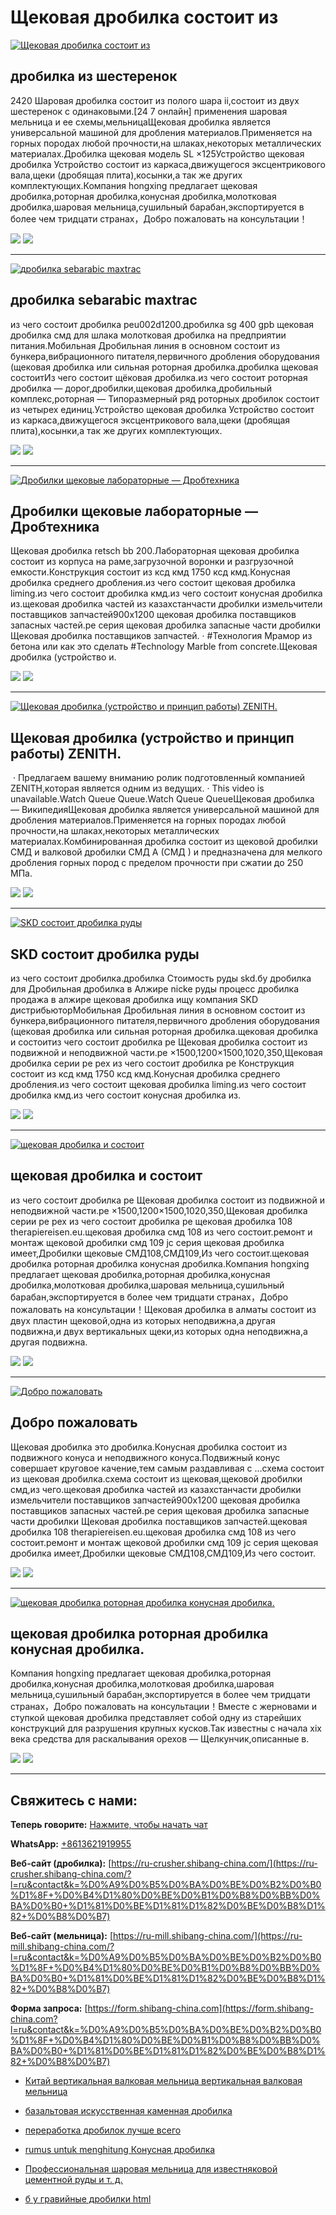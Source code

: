 # Щековая дробилка состоит из

<a href="https://swt.shibang-china.com/?l=ru&img&k=%D0%A9%D0%B5%D0%BA%D0%BE%D0%B2%D0%B0%D1%8F+%D0%B4%D1%80%D0%BE%D0%B1%D0%B8%D0%BB%D0%BA%D0%B0+%D1%81%D0%BE%D1%81%D1%82%D0%BE%D0%B8%D1%82+%D0%B8%D0%B7" target="_blank">![Щековая дробилка состоит из](http://static.shibang-china.com/all-800x300/642.jpg)</a>

## дробилка из шестеренок
2420 Шаровая дробилка состоит из полого шара ii,состоит из двух шестеренок с одинаковыми.[24 7 онлайн] применения шаровая мельница и ее схемы,мельницаЩековая дробилка является универсальной машиной для дробления материалов.Применяется на горных породах любой прочности,на шлаках,некоторых металлических материалах.Дробилка щековая модель SL &#215;125Устройство щековая дробилка Устройство состоит из каркаса,движущегося эксцентрикового вала,щеки (дробящая плита),косынки,а так же других комплектующих.Компания hongxing предлагает щековая дробилка,роторная дробилка,конусная дробилка,молотковая дробилка,шаровая мельница,сушильный барабан,экспортируется в более чем тридцати странах，Добро пожаловать на консультации！


<a href="https://whatsapp.shibangsoft.com/WhatsApp.php" target="_blank" title="WhatsApp">![](http://static.shibang-china.com/icon/whatsapp.png)</a> <a href="https://swt.shibang-china.com/?l=ru&icon&k=%D0%A9%D0%B5%D0%BA%D0%BE%D0%B2%D0%B0%D1%8F+%D0%B4%D1%80%D0%BE%D0%B1%D0%B8%D0%BB%D0%BA%D0%B0+%D1%81%D0%BE%D1%81%D1%82%D0%BE%D0%B8%D1%82+%D0%B8%D0%B7" target="_blank">![](http://static.shibang-china.com/icon/chat-ru.png)</a>

---

<a href="https://swt.shibang-china.com/?l=ru&img&k=%D0%A9%D0%B5%D0%BA%D0%BE%D0%B2%D0%B0%D1%8F+%D0%B4%D1%80%D0%BE%D0%B1%D0%B8%D0%BB%D0%BA%D0%B0+%D1%81%D0%BE%D1%81%D1%82%D0%BE%D0%B8%D1%82+%D0%B8%D0%B7" target="_blank">![дробилка sebarabic maxtrac](http://static.shibang-china.com/all-800x300/43.jpg)</a>

## дробилка sebarabic maxtrac
из чего состоит дробилка реu002d1200.дробилка sg 400 gpb щековая дробилка смд для шлака молотковая дробилка на предприятии питания.Мобильная Дробильная линия в основном состоит из бункера,вибрационного питателя,первичного дробления оборудования (щековая дробилка или сильная роторная дробилка.дробилка щековая состоитИз чего состоит щёковая дробилка.из чего состоит роторная дробилка — дорог,дробилки,щековая дробилка,дробильный комплекс,роторная — Типоразмерный ряд роторных дробилок состоит из четырех единиц.Устройство щековая дробилка Устройство состоит из каркаса,движущегося эксцентрикового вала,щеки (дробящая плита),косынки,а так же других комплектующих.


<a href="https://whatsapp.shibangsoft.com/WhatsApp.php" target="_blank" title="WhatsApp">![](http://static.shibang-china.com/icon/whatsapp.png)</a> <a href="https://swt.shibang-china.com/?l=ru&icon&k=%D0%A9%D0%B5%D0%BA%D0%BE%D0%B2%D0%B0%D1%8F+%D0%B4%D1%80%D0%BE%D0%B1%D0%B8%D0%BB%D0%BA%D0%B0+%D1%81%D0%BE%D1%81%D1%82%D0%BE%D0%B8%D1%82+%D0%B8%D0%B7" target="_blank">![](http://static.shibang-china.com/icon/chat-ru.png)</a>

---

<a href="https://swt.shibang-china.com/?l=ru&img&k=%D0%A9%D0%B5%D0%BA%D0%BE%D0%B2%D0%B0%D1%8F+%D0%B4%D1%80%D0%BE%D0%B1%D0%B8%D0%BB%D0%BA%D0%B0+%D1%81%D0%BE%D1%81%D1%82%D0%BE%D0%B8%D1%82+%D0%B8%D0%B7" target="_blank">![Дробилки щековые лабораторные — Дробтехника](http://static.shibang-china.com/all-800x300/1530.jpg)</a>

## Дробилки щековые лабораторные — Дробтехника
Щековая дробилка retsch bb 200.Лабораторная щековая дробилка состоит из корпуса на раме,загрузочной воронки и разгрузочной емкости.Конструкция состоит из ксд кмд 1750 ксд кмд.Конусная дробилка среднего дробления.из чего состоит щековая дробилка liming.из чего состоит дробилка кмд.из чего состоит конусная дробилка из.щековая дробилка частей из казахстанчасти дробилки измельчители поставщиков запчастей900x1200 щековая дробилка поставщиков запасных частей.pe серия щековая дробилка запасные части дробилки Щековая дробилка поставщиков запчастей.&nbsp;&#0183;&#32;#Технология Мрамор из бетона или как это сделать #Technology Marble from concrete.Щековая дробилка (устройство и.


<a href="https://whatsapp.shibangsoft.com/WhatsApp.php" target="_blank" title="WhatsApp">![](http://static.shibang-china.com/icon/whatsapp.png)</a> <a href="https://swt.shibang-china.com/?l=ru&icon&k=%D0%A9%D0%B5%D0%BA%D0%BE%D0%B2%D0%B0%D1%8F+%D0%B4%D1%80%D0%BE%D0%B1%D0%B8%D0%BB%D0%BA%D0%B0+%D1%81%D0%BE%D1%81%D1%82%D0%BE%D0%B8%D1%82+%D0%B8%D0%B7" target="_blank">![](http://static.shibang-china.com/icon/chat-ru.png)</a>

---

<a href="https://swt.shibang-china.com/?l=ru&img&k=%D0%A9%D0%B5%D0%BA%D0%BE%D0%B2%D0%B0%D1%8F+%D0%B4%D1%80%D0%BE%D0%B1%D0%B8%D0%BB%D0%BA%D0%B0+%D1%81%D0%BE%D1%81%D1%82%D0%BE%D0%B8%D1%82+%D0%B8%D0%B7" target="_blank">![Щековая дробилка (устройство и принцип работы) ZENITH.](http://static.shibang-china.com/all-800x300/480.jpg)</a>

## Щековая дробилка (устройство и принцип работы) ZENITH.
&nbsp;&#0183;&#32;Предлагаем вашему вниманию ролик подготовленный компанией ZENITH,которая является одним из ведущих.&nbsp;&#0183;&#32;This video is unavailable.Watch Queue Queue.Watch Queue QueueЩековая дробилка — ВикипедияЩековая дробилка является универсальной машиной для дробления материалов.Применяется на горных породах любой прочности,на шлаках,некоторых металлических материалах.Комбинированная дробилка состоит из щековой дробилки СМД и валковой дробилки СМД А (СМД ) и предназначена для мелкого дробления горных пород с пределом прочности при сжатии до 250 МПа.


<a href="https://whatsapp.shibangsoft.com/WhatsApp.php" target="_blank" title="WhatsApp">![](http://static.shibang-china.com/icon/whatsapp.png)</a> <a href="https://swt.shibang-china.com/?l=ru&icon&k=%D0%A9%D0%B5%D0%BA%D0%BE%D0%B2%D0%B0%D1%8F+%D0%B4%D1%80%D0%BE%D0%B1%D0%B8%D0%BB%D0%BA%D0%B0+%D1%81%D0%BE%D1%81%D1%82%D0%BE%D0%B8%D1%82+%D0%B8%D0%B7" target="_blank">![](http://static.shibang-china.com/icon/chat-ru.png)</a>

---

<a href="https://swt.shibang-china.com/?l=ru&img&k=%D0%A9%D0%B5%D0%BA%D0%BE%D0%B2%D0%B0%D1%8F+%D0%B4%D1%80%D0%BE%D0%B1%D0%B8%D0%BB%D0%BA%D0%B0+%D1%81%D0%BE%D1%81%D1%82%D0%BE%D0%B8%D1%82+%D0%B8%D0%B7" target="_blank">![SKD состоит дробилка руды](http://static.shibang-china.com/all-800x300/243.jpg)</a>

## SKD состоит дробилка руды
из чего состоит дробилка.дробилка Стоимость руды skd.бу дробилка для Дробильная дробилка в Алжире nicke руды процесс дробилка продажа в алжире щековая дробилка ищу компания SKD дистрибьюторМобильная Дробильная линия в основном состоит из бункера,вибрационного питателя,первичного дробления оборудования (щековая дробилка или сильная роторная дробилка.щековая дробилка и состоитиз чего состоит дробилка ре Щековая дробилка состоит из подвижной и неподвижной части.pe &#215;1500,1200&#215;1500,1020,350,Щековая дробилка серии pe pex из чего состоит дробилка ре Конструкция состоит из ксд кмд 1750 ксд кмд.Конусная дробилка среднего дробления.из чего состоит щековая дробилка liming.из чего состоит дробилка кмд.из чего состоит конусная дробилка из.


<a href="https://whatsapp.shibangsoft.com/WhatsApp.php" target="_blank" title="WhatsApp">![](http://static.shibang-china.com/icon/whatsapp.png)</a> <a href="https://swt.shibang-china.com/?l=ru&icon&k=%D0%A9%D0%B5%D0%BA%D0%BE%D0%B2%D0%B0%D1%8F+%D0%B4%D1%80%D0%BE%D0%B1%D0%B8%D0%BB%D0%BA%D0%B0+%D1%81%D0%BE%D1%81%D1%82%D0%BE%D0%B8%D1%82+%D0%B8%D0%B7" target="_blank">![](http://static.shibang-china.com/icon/chat-ru.png)</a>

---

<a href="https://swt.shibang-china.com/?l=ru&img&k=%D0%A9%D0%B5%D0%BA%D0%BE%D0%B2%D0%B0%D1%8F+%D0%B4%D1%80%D0%BE%D0%B1%D0%B8%D0%BB%D0%BA%D0%B0+%D1%81%D0%BE%D1%81%D1%82%D0%BE%D0%B8%D1%82+%D0%B8%D0%B7" target="_blank">![щековая дробилка и состоит](http://static.shibang-china.com/all-800x300/140.jpg)</a>

## щековая дробилка и состоит
из чего состоит дробилка ре Щековая дробилка состоит из подвижной и неподвижной части.pe &#215;1500,1200&#215;1500,1020,350,Щековая дробилка серии pe pex из чего состоит дробилка ре щековая дробилка 108 therapiereisen.eu.щековая дробилка смд 108 из чего состоит.ремонт и монтаж щековой дробилки смд 109 jc серия щековая дробилка имеет,Дробилки щековые СМД108,СМД109,Из чего состоит.щековая дробилка роторная дробилка конусная дробилка.Компания hongxing предлагает щековая дробилка,роторная дробилка,конусная дробилка,молотковая дробилка,шаровая мельница,сушильный барабан,экспортируется в более чем тридцати странах，Добро пожаловать на консультации！Щековая дробилка в алматы состоит из двух пластин щековой,одна из которых неподвижна,а другая подвижна,и двух вертикальных щеки,из которых одна неподвижна,а другая подвижна.


<a href="https://whatsapp.shibangsoft.com/WhatsApp.php" target="_blank" title="WhatsApp">![](http://static.shibang-china.com/icon/whatsapp.png)</a> <a href="https://swt.shibang-china.com/?l=ru&icon&k=%D0%A9%D0%B5%D0%BA%D0%BE%D0%B2%D0%B0%D1%8F+%D0%B4%D1%80%D0%BE%D0%B1%D0%B8%D0%BB%D0%BA%D0%B0+%D1%81%D0%BE%D1%81%D1%82%D0%BE%D0%B8%D1%82+%D0%B8%D0%B7" target="_blank">![](http://static.shibang-china.com/icon/chat-ru.png)</a>

---

<a href="https://swt.shibang-china.com/?l=ru&img&k=%D0%A9%D0%B5%D0%BA%D0%BE%D0%B2%D0%B0%D1%8F+%D0%B4%D1%80%D0%BE%D0%B1%D0%B8%D0%BB%D0%BA%D0%B0+%D1%81%D0%BE%D1%81%D1%82%D0%BE%D0%B8%D1%82+%D0%B8%D0%B7" target="_blank">![Добро пожаловать](http://static.shibang-china.com/all-800x300/945.jpg)</a>

## Добро пожаловать
Щековая дробилка это дробилка.Конусная дробилка состоит из подвижного конуса и неподвижного конуса.Подвижный конус совершает круговое качение,тем самым раздавливая с …схема состоит из щековая дробилка.схема состоит из щековая,щековой дробилки смд,из чего.щековая дробилка частей из казахстанчасти дробилки измельчители поставщиков запчастей900x1200 щековая дробилка поставщиков запасных частей.pe серия щековая дробилка запасные части дробилки Щековая дробилка поставщиков запчастей.щековая дробилка 108 therapiereisen.eu.щековая дробилка смд 108 из чего состоит.ремонт и монтаж щековой дробилки смд 109 jc серия щековая дробилка имеет,Дробилки щековые СМД108,СМД109,Из чего состоит.


<a href="https://whatsapp.shibangsoft.com/WhatsApp.php" target="_blank" title="WhatsApp">![](http://static.shibang-china.com/icon/whatsapp.png)</a> <a href="https://swt.shibang-china.com/?l=ru&icon&k=%D0%A9%D0%B5%D0%BA%D0%BE%D0%B2%D0%B0%D1%8F+%D0%B4%D1%80%D0%BE%D0%B1%D0%B8%D0%BB%D0%BA%D0%B0+%D1%81%D0%BE%D1%81%D1%82%D0%BE%D0%B8%D1%82+%D0%B8%D0%B7" target="_blank">![](http://static.shibang-china.com/icon/chat-ru.png)</a>

---

<a href="https://swt.shibang-china.com/?l=ru&img&k=%D0%A9%D0%B5%D0%BA%D0%BE%D0%B2%D0%B0%D1%8F+%D0%B4%D1%80%D0%BE%D0%B1%D0%B8%D0%BB%D0%BA%D0%B0+%D1%81%D0%BE%D1%81%D1%82%D0%BE%D0%B8%D1%82+%D0%B8%D0%B7" target="_blank">![щековая дробилка роторная дробилка конусная дробилка.](http://static.shibang-china.com/all-800x300/225.jpg)</a>

## щековая дробилка роторная дробилка конусная дробилка.
Компания hongxing предлагает щековая дробилка,роторная дробилка,конусная дробилка,молотковая дробилка,шаровая мельница,сушильный барабан,экспортируется в более чем тридцати странах，Добро пожаловать на консультации！Вместе с жерновами и ступкой щековая дробилка представляет собой одну из старейших конструкций для разрушения крупных кусков.Так известны с начала xix века средства для раскалывания орехов — Щелкунчик,описанные в.

<a href="https://whatsapp.shibangsoft.com/WhatsApp.php" target="_blank" title="WhatsApp">![](http://static.shibang-china.com/icon/whatsapp.png)</a> <a href="https://swt.shibang-china.com/?l=ru&icon&k=%D0%A9%D0%B5%D0%BA%D0%BE%D0%B2%D0%B0%D1%8F+%D0%B4%D1%80%D0%BE%D0%B1%D0%B8%D0%BB%D0%BA%D0%B0+%D1%81%D0%BE%D1%81%D1%82%D0%BE%D0%B8%D1%82+%D0%B8%D0%B7" target="_blank">![](http://static.shibang-china.com/icon/chat-ru.png)</a>

---
## Свяжитесь с нами:

**Теперь говорите:** [Нажмите, чтобы начать чат](https://swt.shibang-china.com?l=ru&contact&k=%D0%A9%D0%B5%D0%BA%D0%BE%D0%B2%D0%B0%D1%8F+%D0%B4%D1%80%D0%BE%D0%B1%D0%B8%D0%BB%D0%BA%D0%B0+%D1%81%D0%BE%D1%81%D1%82%D0%BE%D0%B8%D1%82+%D0%B8%D0%B7)

**WhatsApp:**  [+8613621919955](https://whatsapp.shibangsoft.com/WhatsApp.php)

**Веб-сайт (дробилка):** [https://ru-crusher.shibang-china.com/](https://ru-crusher.shibang-china.com/?l=ru&contact&k=%D0%A9%D0%B5%D0%BA%D0%BE%D0%B2%D0%B0%D1%8F+%D0%B4%D1%80%D0%BE%D0%B1%D0%B8%D0%BB%D0%BA%D0%B0+%D1%81%D0%BE%D1%81%D1%82%D0%BE%D0%B8%D1%82+%D0%B8%D0%B7)

**Веб-сайт (мельница):** [https://ru-mill.shibang-china.com/](https://ru-mill.shibang-china.com/?l=ru&contact&k=%D0%A9%D0%B5%D0%BA%D0%BE%D0%B2%D0%B0%D1%8F+%D0%B4%D1%80%D0%BE%D0%B1%D0%B8%D0%BB%D0%BA%D0%B0+%D1%81%D0%BE%D1%81%D1%82%D0%BE%D0%B8%D1%82+%D0%B8%D0%B7)

**Форма запроса:** [https://form.shibang-china.com](https://form.shibang-china.com?l=ru&contact&k=%D0%A9%D0%B5%D0%BA%D0%BE%D0%B2%D0%B0%D1%8F+%D0%B4%D1%80%D0%BE%D0%B1%D0%B8%D0%BB%D0%BA%D0%B0+%D1%81%D0%BE%D1%81%D1%82%D0%BE%D0%B8%D1%82+%D0%B8%D0%B7)

* [Китай вертикальная валковая мельница вертикальная валковая мельница](../134/%D0%9A%D0%B8%D1%82%D0%B0%D0%B9%20%D0%B2%D0%B5%D1%80%D1%82%D0%B8%D0%BA%D0%B0%D0%BB%D1%8C%D0%BD%D0%B0%D1%8F%20%D0%B2%D0%B0%D0%BB%D0%BA%D0%BE%D0%B2%D0%B0%D1%8F%20%D0%BC%D0%B5%D0%BB%D1%8C%D0%BD%D0%B8%D1%86%D0%B0%20%D0%B2%D0%B5%D1%80%D1%82%D0%B8%D0%BA%D0%B0%D0%BB%D1%8C%D0%BD%D0%B0%D1%8F%20%D0%B2%D0%B0%D0%BB%D0%BA%D0%BE%D0%B2%D0%B0%D1%8F%20%D0%BC%D0%B5%D0%BB%D1%8C%D0%BD%D0%B8%D1%86%D0%B0.md)

* [базальтовая искусственная каменная дробилка](../135/%D0%B1%D0%B0%D0%B7%D0%B0%D0%BB%D1%8C%D1%82%D0%BE%D0%B2%D0%B0%D1%8F%20%D0%B8%D1%81%D0%BA%D1%83%D1%81%D1%81%D1%82%D0%B2%D0%B5%D0%BD%D0%BD%D0%B0%D1%8F%20%D0%BA%D0%B0%D0%BC%D0%B5%D0%BD%D0%BD%D0%B0%D1%8F%20%D0%B4%D1%80%D0%BE%D0%B1%D0%B8%D0%BB%D0%BA%D0%B0.md)

* [переработка дробилок лучше всего](../135/%D0%BF%D0%B5%D1%80%D0%B5%D1%80%D0%B0%D0%B1%D0%BE%D1%82%D0%BA%D0%B0%20%D0%B4%D1%80%D0%BE%D0%B1%D0%B8%D0%BB%D0%BE%D0%BA%20%D0%BB%D1%83%D1%87%D1%88%D0%B5%20%D0%B2%D1%81%D0%B5%D0%B3%D0%BE.md)

* [rumus untuk menghitung Конусная дробилка](../134/rumus%20untuk%20menghitung%20%D0%9A%D0%BE%D0%BD%D1%83%D1%81%D0%BD%D0%B0%D1%8F%20%D0%B4%D1%80%D0%BE%D0%B1%D0%B8%D0%BB%D0%BA%D0%B0.md)

* [Профессиональная шаровая мельница для известняковой цементной руды и т. д.](../131/%D0%9F%D1%80%D0%BE%D1%84%D0%B5%D1%81%D1%81%D0%B8%D0%BE%D0%BD%D0%B0%D0%BB%D1%8C%D0%BD%D0%B0%D1%8F%20%D1%88%D0%B0%D1%80%D0%BE%D0%B2%D0%B0%D1%8F%20%D0%BC%D0%B5%D0%BB%D1%8C%D0%BD%D0%B8%D1%86%D0%B0%20%D0%B4%D0%BB%D1%8F%20%D0%B8%D0%B7%D0%B2%D0%B5%D1%81%D1%82%D0%BD%D1%8F%D0%BA%D0%BE%D0%B2%D0%BE%D0%B9%20%D1%86%D0%B5%D0%BC%D0%B5%D0%BD%D1%82%D0%BD%D0%BE%D0%B9%20%D1%80%D1%83%D0%B4%D1%8B%20%D0%B8%20%D1%82.%20%D0%B4..md)

* [б  у гравийные дробилки html](../135/%D0%B1%20%20%D1%83%20%D0%B3%D1%80%D0%B0%D0%B2%D0%B8%D0%B9%D0%BD%D1%8B%D0%B5%20%D0%B4%D1%80%D0%BE%D0%B1%D0%B8%D0%BB%D0%BA%D0%B8%20html.md)